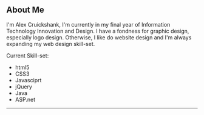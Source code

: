 ## About Me

I'm Alex Cruickshank, I'm currently in my final year of Information Technology Innovation and Design. I have a fondness for graphic design, especially logo design. Otherwise, I like do website design and I'm always expanding my web design skill-set.

Current Skill-set:
- html5
- CSS3
- Javasciprt
- jQuery
- Java
- ASP.net

<hr>
